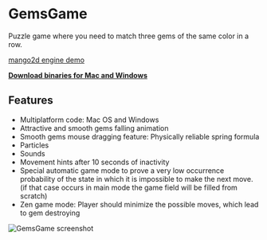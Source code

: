 # GemsGame

Puzzle game where you need to match three gems of the same color in a row.

[mango2d engine demo](https://github.com/black-square/mango2d)

**[Download binaries for Mac and Windows](https://github.com/black-square/GemsGame/releases)**

## Features
- Multiplatform code: Mac OS and Windows
- Attractive and smooth gems falling animation
- Smooth gems mouse dragging feature: Physically reliable spring formula
- Particles
- Sounds
- Movement hints after 10 seconds of inactivity
- Special automatic game mode to prove a very low occurrence probability of the 
  state in which it is impossible to make the next move. (if that case occurs in 
  main mode the game field will be filled from scratch)
- Zen game mode: Player should minimize the possible moves, which lead to gem destroying
 
![GemsGame screenshot](https://raw.github.com/wiki/black-square/mango2d/img/GemsGame2.jpg)

